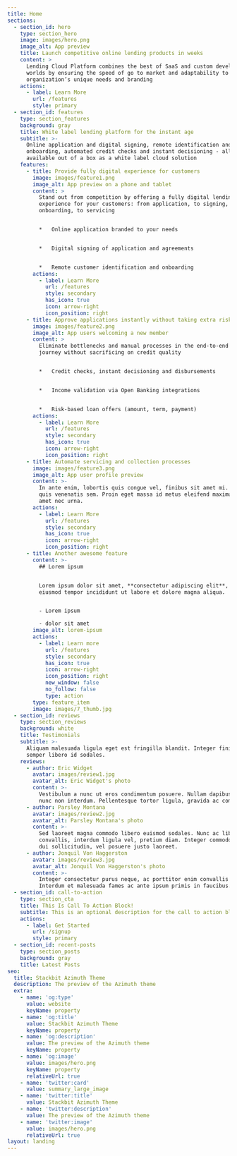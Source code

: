 ```yaml
---
title: Home
sections:
  - section_id: hero
    type: section_hero
    image: images/hero.png
    image_alt: App preview
    title: Launch competitive online lending products in weeks
    content: >
      Lending Cloud Platform combines the best of SaaS and custom development
      worlds by ensuring the speed of go to market and adaptability to your
      organization’s unique needs and branding
    actions:
      - label: Learn More
        url: /features
        style: primary
  - section_id: features
    type: section_features
    background: gray
    title: White label lending platform for the instant age
    subtitle: >-
      Online application and digital signing, remote identification and
      onboarding, automated credit checks and instant decisioning - all
      available out of a box as a white label cloud solution
    features:
      - title: Provide fully digital experience for customers
        image: images/feature1.png
        image_alt: App preview on a phone and tablet
        content: >
          Stand out from competition by offering a fully digital lending
          experience for your customers: from application, to signing, to
          onboarding, to servicing


          *   Online application branded to your needs


          *   Digital signing of application and agreements


          *   Remote customer identification and onboarding
        actions:
          - label: Learn More
            url: /features
            style: secondary
            has_icon: true
            icon: arrow-right
            icon_position: right
      - title: Approve applications instantly without taking extra risk
        image: images/feature2.png
        image_alt: App users welcoming a new member
        content: >
          Eliminate bottlenecks and manual processes in the end-to-end customer
          journey without sacrificing on credit quality


          *   Credit checks, instant decisioning and disbursements


          *   Income validation via Open Banking integrations


          *   Risk-based loan offers (amount, term, payment)
        actions:
          - label: Learn More
            url: /features
            style: secondary
            has_icon: true
            icon: arrow-right
            icon_position: right
      - title: Automate servicing and collection processes
        image: images/feature3.png
        image_alt: App user profile preview
        content: >-
          In ante enim, lobortis quis congue vel, finibus sit amet mi. Aenean
          quis venenatis sem. Proin eget massa id metus eleifend maximus sit
          amet nec urna.
        actions:
          - label: Learn More
            url: /features
            style: secondary
            has_icon: true
            icon: arrow-right
            icon_position: right
      - title: Another awesome feature
        content: >-
          ## Lorem ipsum


          Lorem ipsum dolor sit amet, **consectetur adipiscing elit**, sed do
          eiusmod tempor incididunt ut labore et dolore magna aliqua.


          - Lorem ipsum

          - dolor sit amet
        image_alt: lorem-ipsum
        actions:
          - label: Learn more
            url: /features
            style: secondary
            has_icon: true
            icon: arrow-right
            icon_position: right
            new_window: false
            no_follow: false
            type: action
        type: feature_item
        image: images/7_thumb.jpg
  - section_id: reviews
    type: section_reviews
    background: white
    title: Testimonials
    subtitle: >-
      Aliquam malesuada ligula eget est fringilla blandit. Integer finibus
      semper libero id sodales.
    reviews:
      - author: Eric Widget
        avatar: images/review1.jpg
        avatar_alt: Eric Widget's photo
        content: >-
          Vestibulum a nunc ut eros condimentum posuere. Nullam dapibus quis
          nunc non interdum. Pellentesque tortor ligula, gravida ac commodo eu.
      - author: Parsley Montana
        avatar: images/review2.jpg
        avatar_alt: Parsley Montana's photo
        content: >-
          Sed laoreet magna commodo libero euismod sodales. Nunc ac libero
          convallis, interdum ligula vel, pretium diam. Integer commodo sem at
          dui sollicitudin, vel posuere justo laoreet.
      - author: Jonquil Von Haggerston
        avatar: images/review3.jpg
        avatar_alt: Jonquil Von Haggerston's photo
        content: >-
          Integer consectetur purus neque, ac porttitor enim convallis vitae.
          Interdum et malesuada fames ac ante ipsum primis in faucibus.
  - section_id: call-to-action
    type: section_cta
    title: This Is Call To Action Block!
    subtitle: This is an optional description for the call to action block.
    actions:
      - label: Get Started
        url: /signup
        style: primary
  - section_id: recent-posts
    type: section_posts
    background: gray
    title: Latest Posts
seo:
  title: Stackbit Azimuth Theme
  description: The preview of the Azimuth theme
  extra:
    - name: 'og:type'
      value: website
      keyName: property
    - name: 'og:title'
      value: Stackbit Azimuth Theme
      keyName: property
    - name: 'og:description'
      value: The preview of the Azimuth theme
      keyName: property
    - name: 'og:image'
      value: images/hero.png
      keyName: property
      relativeUrl: true
    - name: 'twitter:card'
      value: summary_large_image
    - name: 'twitter:title'
      value: Stackbit Azimuth Theme
    - name: 'twitter:description'
      value: The preview of the Azimuth theme
    - name: 'twitter:image'
      value: images/hero.png
      relativeUrl: true
layout: landing
---
```

